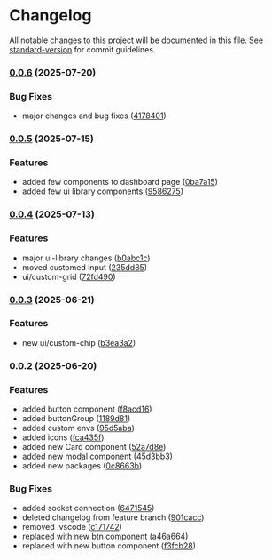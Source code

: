 # Changelog

All notable changes to this project will be documented in this file. See [standard-version](https://github.com/conventional-changelog/standard-version) for commit guidelines.

### [0.0.6](https://github.com/muhazAhmed/teamsync-pro/compare/v0.0.5...v0.0.6) (2025-07-20)


### Bug Fixes

* major changes and bug fixes ([4178401](https://github.com/muhazAhmed/teamsync-pro/commit/41784014d013f0ee00f8511c65888473ebcb28b1))

### [0.0.5](https://github.com/muhazAhmed/teamsync-pro/compare/v0.0.4...v0.0.5) (2025-07-15)


### Features

* added few components to dashboard page ([0ba7a15](https://github.com/muhazAhmed/teamsync-pro/commit/0ba7a15b0afa66e8bf818e8f7aea16a5b2195a7f))
* added few ui library components ([9586275](https://github.com/muhazAhmed/teamsync-pro/commit/9586275cfea5581b9a48fb8e9540e3cc586d85a7))

### [0.0.4](https://github.com/muhazAhmed/teamsync-pro/compare/v0.0.3...v0.0.4) (2025-07-13)


### Features

* major ui-library changes ([b0abc1c](https://github.com/muhazAhmed/teamsync-pro/commit/b0abc1c298216ddbba0385a9202ca4c9e2e95e83))
* moved customed input ([235dd85](https://github.com/muhazAhmed/teamsync-pro/commit/235dd850a958c57c587c81c7f7a44db5665ebfa0))
* ui/custom-grid ([72fd490](https://github.com/muhazAhmed/teamsync-pro/commit/72fd49013b23b4466fe6921deaf015e1283ccd10))

### [0.0.3](https://github.com/muhazAhmed/teamsync-pro/compare/v0.0.2...v0.0.3) (2025-06-21)


### Features

* new ui/custom-chip ([b3ea3a2](https://github.com/muhazAhmed/teamsync-pro/commit/b3ea3a2d2d02791fc22b106af8b0cc8bf7ea34bb))

### 0.0.2 (2025-06-20)


### Features

* added button component ([f8acd16](https://github.com/muhazAhmed/teamsync-pro/commit/f8acd16be523a134fbc4fdb476c73a4a2ec24b19))
* added buttonGroup ([1189d81](https://github.com/muhazAhmed/teamsync-pro/commit/1189d81575c294469239ab27e69ef149abce3678))
* added custom envs ([95d5aba](https://github.com/muhazAhmed/teamsync-pro/commit/95d5abaa4a1d83581ec6a151bf0f6108ef510501))
* added icons ([fca435f](https://github.com/muhazAhmed/teamsync-pro/commit/fca435ff87295e8cb82ade6066bf84acfa05dfbc))
* added new Card component ([52a7d8e](https://github.com/muhazAhmed/teamsync-pro/commit/52a7d8e618b1a5b6ae64f16eb8af7b7d7ac4b825))
* added new modal component ([45d3bb3](https://github.com/muhazAhmed/teamsync-pro/commit/45d3bb3c1b6236cc3b804bcb72236e9e156ff68b))
* added new packages ([0c8663b](https://github.com/muhazAhmed/teamsync-pro/commit/0c8663b67e71d01d70885f5a5bfa127d90437057))


### Bug Fixes

* added socket connection ([6471545](https://github.com/muhazAhmed/teamsync-pro/commit/6471545bb3e3ff45aefef318f886cf2b6bab5878))
* deleted changelog from feature branch ([901cacc](https://github.com/muhazAhmed/teamsync-pro/commit/901cacc4b9017d017e768239766f515162f37f6b))
* removed .vscode ([c171742](https://github.com/muhazAhmed/teamsync-pro/commit/c171742de445568c032dd87e7d7a94b3895bcc76))
* replaced with new btn component ([a46a664](https://github.com/muhazAhmed/teamsync-pro/commit/a46a664bb67190fc07464c3c54e56e380d91c04f))
* replaced with new button component ([f3fcb28](https://github.com/muhazAhmed/teamsync-pro/commit/f3fcb28b86809d7909096769aaec0f1cc56bcfc9))
